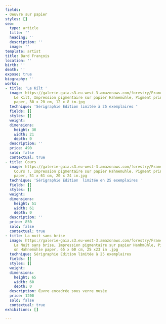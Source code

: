 ```yaml
---
fields:
- Oeuvre sur papier
styles: []
seo:
  type: article
  title: ''
  heading: ''
  description: ''
  image: ''
template: artist
title: Bard François
location: ''
birth: ''
death: ''
expose: true
biography: ''
works:
- title: 'Le Kilt '
  image: https://galerie-gaia.s3.eu-west-3.amazonaws.com/forestry/François Bard,
    Le Kilt, Impression pigmentaire sur papier Hahnemühle, Pigment print on Hahnemühle
    paper, 30 x 20 cm, 12 x 8 in.jpg
  technique: 'Sérigraphie Edition limitée à 25 exemplaires '
  fields: []
  styles: []
  weight: 
  dimensions:
    height: 30
    width: 21
    depth: 0
  description: ''
  price: 490
  sold: false
  contextual: true
- title: Cours
  image: https://galerie-gaia.s3.eu-west-3.amazonaws.com/forestry/François Bard,
    Cours !, Impression pigmentaire sur papier Hahnemuhle, Pigment print on Hahnemühle
    paper, 51 x 61 cm, 20 x 24 in.jpg
  technique: 'Sérigraphie Edition  limitée en 25 exemplaires '
  fields: []
  styles: []
  weight: 
  dimensions:
    height: 51
    width: 61
    depth: 0
  description: ''
  price: 850
  sold: false
  contextual: true
- title: La nuit sans brise
  image: https://galerie-gaia.s3.eu-west-3.amazonaws.com/forestry/François Bard,
    La Nuit sans brise, Impression pigmentaire sur papier Hanhmühle, Pigment print
    on Hahnemühle paper, 65 x 60 cm, 25 x23 in .jpg
  technique: Sérigraphie Edition limitée à 25 exemplaires
  fields: []
  styles: []
  weight: 
  dimensions:
    height: 65
    width: 60
    depth: 0
  description: Œuvre encadrée sous verre musée
  price: 1200
  sold: false
  contextual: true
exhibitions: []

---
```

